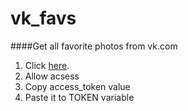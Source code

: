 # vk_favs
####Get all favorite photos from vk.com


1. Click [here](https://oauth.vk.com/authorize?client_id=5385901&redirect_uri=https://oauth.vk.com/blank.html&scope=offline,friends&response_type=token&v=5.62
).
2. Allow acsess
3. Сopy access_token value
4. Paste it to TOKEN variable
